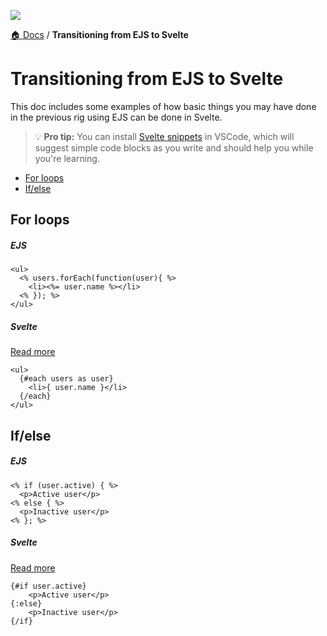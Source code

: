 ![](https://graphics.thomsonreuters.com/style-assets/images/logos/reuters-graphics-logo/svg/graphics-logo-color-dark.svg)

[🏠 Docs](https://github.com/reuters-graphics/bluprint_graphics-kit/blob/master/docs/developers/README.md) / **Transitioning from EJS to Svelte**


# Transitioning from EJS to Svelte

This doc includes some examples of how basic things you may have done in the previous rig using EJS can be done in Svelte.

> 💡 **Pro tip:** You can install [Svelte snippets](https://marketplace.visualstudio.com/items?itemName=fivethree.vscode-svelte-snippets) in VSCode, which will suggest simple code blocks as you write and should help you while you're learning.

- [For loops](#for-loops)
- [If/else](#if-else)

## For loops

##### EJS

```ejs
<ul>
  <% users.forEach(function(user){ %>
    <li><%= user.name %></li>
  <% }); %>
</ul>
```

##### Svelte
[Read more](https://svelte.dev/tutorial/each-blocks)

```svelte
<ul>
  {#each users as user}
    <li>{ user.name }</li>
  {/each}
</ul>
```

## If/else

##### EJS

```ejs
<% if (user.active) { %>
  <p>Active user</p>
<% else { %>
  <p>Inactive user</p>
<% }; %>
```

##### Svelte
[Read more](https://svelte.dev/tutorial/if-blocks)

```svelte
{#if user.active}
	<p>Active user</p>
{:else}
	<p>Inactive user</p>
{/if}
```
